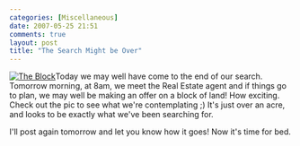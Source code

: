 ```yaml
---
categories: [Miscellaneous]
date: 2007-05-25 21:51
comments: true
layout: post
title: "The Search Might be Over"
---
```

<a href="/uploads/2007/05/block.jpg" title="The Block" rel="lightbox"><img src="/uploads/2007/05/block_thumb.jpg" alt="The Block" class="InlineImageLeft" /></a>Today we may well have come to the end of our search. Tomorrow morning, at 8am, we meet the Real Estate agent and if things go to plan, we may well be making an offer on a block of land! How exciting. Check out the pic to see what we're contemplating ;) It's just over an acre, and looks to be exactly what we've been searching for.

I'll post again tomorrow and let you know how it goes! Now it's time for bed.
